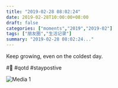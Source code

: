 ```yaml
---
title: "2019-02-28 08:02:24"
date: 2019-02-28T10:00:00+08:00
draft: false
categories: ["moments","2019","2019-02"]
tags: ["朋友圈","生活记录"]
summary: "2019-02-28 08:02:24..."
---
```


Keep growing, even on the coldest day. 

#💪 #qotd #staypostive

![Media 1](/Moments/photos/2019-02-28/201902280802240.jpg)

